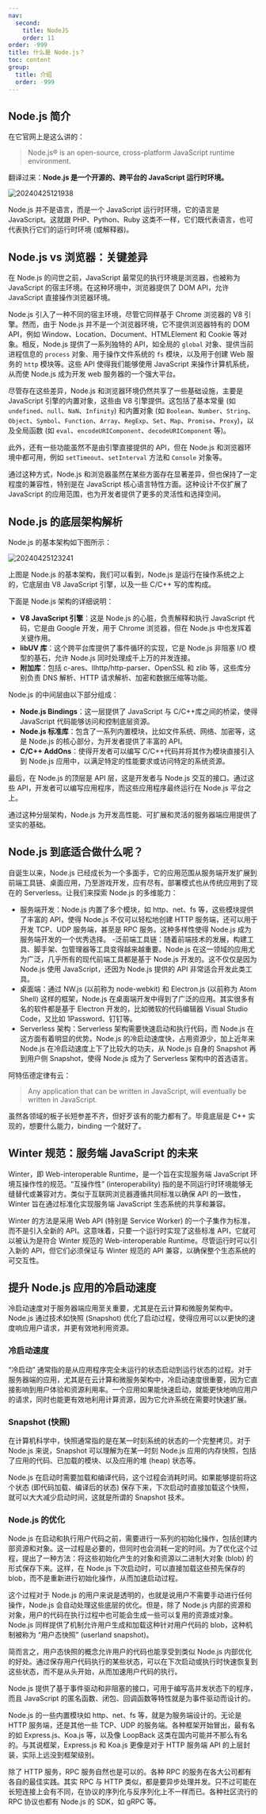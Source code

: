 ```yaml
---
nav:
  second:
    title: NodeJS
    order: 11
order: -999
title: 什么是 Node.js？
toc: content
group:
  title: 介绍
  order: -999
---
```


## Node.js 简介

在它官网上是这么讲的：

> Node.js® is an open-source, cross-platform JavaScript runtime environment.

翻译过来：**Node.js 是一个开源的、跨平台的 JavaScript 运行时环境。**

![20240425121938](https://raw.githubusercontent.com/chuenwei0129/my-picgo-repo/master/me/20240425121938.png)

Node.js 并不是语言，而是一个 JavaScript 运行时环境，它的语言是 JavaScript。这就跟 PHP、Python、Ruby 这类不一样，它们既代表语言，也可代表执行它们的运行时环境 (或解释器)。

## Node.js vs 浏览器：关键差异

在 Node.js 的问世之前，JavaScript 最常见的执行环境是浏览器，也被称为 JavaScript 的宿主环境。在这种环境中，浏览器提供了 DOM API，允许 JavaScript 直接操作浏览器环境。

Node.js 引入了一种不同的宿主环境，尽管它同样基于 Chrome 浏览器的 V8 引擎。然而，由于 Node.js 并不是一个浏览器环境，它不提供浏览器特有的 DOM API，例如 Window、Location、Document、HTMLElement 和 Cookie 等对象。相反，Node.js 提供了一系列独特的 API，如全局的 `global` 对象、提供当前进程信息的 `process` 对象、用于操作文件系统的 `fs` 模块，以及用于创建 Web 服务的 `http` 模块等。这些 API 使得我们能够使用 JavaScript 来操作计算机系统，从而使 Node.js 成为开发 web 服务器的一个强大平台。

尽管存在这些差异，Node.js 和浏览器环境仍然共享了一些基础设施，主要是 JavaScript 引擎的内置对象，这些由 V8 引擎提供。这包括了基本常量 (如 `undefined`、`null`、`NaN`、`Infinity`) 和内置对象 (如 `Boolean`、`Number`、`String`、`Object`、`Symbol`、`Function`、`Array`、`RegExp`、`Set`、`Map`、`Promise`、`Proxy`)，以及全局函数 (如 `eval`、`encodeURIComponent`、`decodeURIComponent` 等)。

此外，还有一些功能虽然不是由引擎直接提供的 API，但在 Node.js 和浏览器环境中都可用，例如 `setTimeout`、`setInterval` 方法和 `Console` 对象等。

通过这种方式，Node.js 和浏览器虽然在某些方面存在显著差异，但也保持了一定程度的兼容性，特别是在 JavaScript 核心语言特性方面。这种设计不仅扩展了 JavaScript 的应用范围，也为开发者提供了更多的灵活性和选择空间。

## Node.js 的底层架构解析

Node.js 的基本架构如下图所示：

![20240425123241](https://raw.githubusercontent.com/chuenwei0129/my-picgo-repo/master/me/20240425123241.png)

上图是 Node.js 的基本架构，我们可以看到，Node.js 是运行在操作系统之上的，它底层由 V8 JavaScript 引擎，以及一些 C/C++ 写的库构成。

下面是 Node.js 架构的详细说明：

- **V8 JavaScript 引擎**：这是 Node.js 的心脏，负责解释和执行 JavaScript 代码，它是由 Google 开发，用于 Chrome 浏览器，但在 Node.js 中也发挥着关键作用。
- **libUV 库**：这个跨平台库提供了事件循环的实现，它是 Node.js 非阻塞 I/O 模型的基石，允许 Node.js 同时处理成千上万的并发连接。
- **附加库**：包括 c-ares、llhttp/http-parser、OpenSSL 和 zlib 等，这些库分别负责 DNS 解析、HTTP 请求解析、加密和数据压缩等功能。

Node.js 的中间层由以下部分组成：

- **Node.js Bindings**：这一层提供了 JavaScript 与 C/C++库之间的桥梁，使得 JavaScript 代码能够访问和控制底层资源。
- **Node.js 标准库**：包含了一系列内置模块，比如文件系统、网络、加密等，这是 Node.js 的核心部分，为开发者提供了丰富的 API。
- **C/C++ AddOns**：使得开发者可以编写 C/C++代码并将其作为模块直接引入到 Node.js 应用中，以满足特定的性能要求或访问特定的系统资源。

最后，在 Node.js 的顶层是 API 层，这是开发者与 Node.js 交互的接口。通过这些 API，开发者可以编写应用程序，而这些应用程序最终运行在 Node.js 平台之上。

通过这种分层架构，Node.js 为开发高性能、可扩展和灵活的服务器端应用提供了坚实的基础。

## Node.js 到底适合做什么呢？

自诞生以来，Node.js 已经成长为一个多面手，它的应用范围从服务端开发扩展到前端工具链、桌面应用，乃至游戏开发，应有尽有。部署模式也从传统应用到了现在的 Serverless。让我们来探索 Node.js 的多维能力：

- 服务端开发：Node.js 内置了多个模块，如 http、net、fs 等，这些模块提供了丰富的 API，使得 Node.js 不仅可以轻松地创建 HTTP 服务端，还可以用于开发 TCP、UDP 服务端，甚至是 RPC 服务。这种多样性使得 Node.js 成为服务端开发的一个优秀选择。 -泛前端工具链：随着前端技术的发展，构建工具、脚手架、包管理器等工具变得越来越重要。Node.js 在这一领域的应用尤为广泛，几乎所有的现代前端工具都是基于 Node.js 开发的。这不仅仅是因为 Node.js 使用 JavaScript，还因为 Node.js 提供的 API 非常适合开发此类工具。
- 桌面端：通过 NW.js (以前称为 node-webkit) 和 Electron.js (以前称为 Atom Shell) 这样的框架，Node.js 在桌面端开发中得到了广泛的应用。其实很多有名的软件都是基于 Electron 开发的，比如微软的代码编辑器 Visual Studio Code，又比如 1Password、钉钉等。
- Serverless 架构：Serverless 架构需要快速启动和执行代码，而 Node.js 在这方面有着明显的优势。Node.js 的冷启动速度快，占用资源少，加上近年来 Node.js 在冷启动速度上下了比较大的功夫，从 Node.js 自身的 Snapshot 再到用户侧 Snapshot，使得 Node.js 成为了 Serverless 架构中的首选语言。

阿特伍德定律有云：

> Any application that can be written in JavaScript, will eventually be written in JavaScript.

虽然各领域的板子长短参差不齐，但好歹该有的能力都有了。毕竟底层是 C++ 实现的，想要什么能力，binding 一个就好了。

## Winter 规范：服务端 JavaScript 的未来

Winter，即 Web-interoperable Runtime，是一个旨在实现服务端 JavaScript 环境互操作性的规范。“互操作性” (interoperability) 指的是不同运行时环境能够无缝替代或兼容对方。类似于互联网浏览器遵循共同标准以确保 API 的一致性，Winter 旨在通过标准化实现服务端 JavaScript 生态系统的共享和兼容。

Winter 的方法是采用 Web API (特别是 Service Worker) 的一个子集作为标准，而不是引入全新的 API。这意味着，只要一个运行时实现了这些标准 API，它就可以被认为是符合 Winter 规范的 Web-interoperable Runtime。尽管运行时可以引入新的 API，但它们必须保证与 Winter 规范的 API 兼容，以确保整个生态系统的可交互性。

## 提升 Node.js 应用的冷启动速度

冷启动速度对于服务器端应用至关重要，尤其是在云计算和微服务架构中。Node.js 通过技术如快照 (Snapshot) 优化了启动过程，使得应用可以以更快的速度响应用户请求，并更有效地利用资源。

### 冷启动速度

“冷启动” 通常指的是从应用程序完全未运行的状态启动到运行状态的过程。对于服务器端的应用，尤其是在云计算和微服务架构中，冷启动速度很重要，因为它直接影响到用户体验和资源利用率。一个应用如果能快速启动，就能更快地响应用户的请求，同时也能更有效地利用计算资源，因为它允许系统在需要时快速扩展。

### Snapshot (快照)

在计算机科学中，快照通常指的是在某一时刻系统的状态的一个完整拷贝。对于 Node.js 来说，Snapshot 可以理解为在某一时刻 Node.js 应用的内存快照，包括了应用的代码、已加载的模块、以及应用的堆 (heap) 状态等。

Node.js 在启动时需要加载和编译代码，这个过程会消耗时间。如果能够提前将这个状态 (即代码加载、编译后的状态) 保存下来，下次启动时直接加载这个快照，就可以大大减少启动时间，这就是所谓的 Snapshot 技术。

### Node.js 的优化

Node.js 在启动和执行用户代码之前，需要进行一系列的初始化操作，包括创建内部资源和对象。这一过程是必要的，但同时也会消耗一定的时间。为了优化这个过程，提出了一种方法：将这些初始化产生的对象和资源以二进制大对象 (blob) 的形式保存下来。这样，在 Node.js 下次启动时，可以直接加载这些预先保存的 blob，而不是重新进行初始化操作，从而加速启动过程。

这个过程对于 Node.js 的用户来说是透明的，也就是说用户不需要手动进行任何操作，Node.js 会自动处理这些底层的优化。但是，除了 Node.js 内部的资源和对象，用户的代码在执行过程中也可能会生成一些可以复用的资源或对象。Node.js 同样提供了机制允许用户生成和加载这种针对用户代码的 blob，这种机制被称为 “用户态快照” (userland snapshot)。

简而言之，用户态快照的概念允许用户的代码也能享受到类似 Node.js 内部优化的好处。通过保存用户代码执行的某些状态，可以在下次启动或执行时快速恢复到这些状态，而不是从头开始，从而加速用户代码的执行。

Node.js 提供了基于事件驱动和非阻塞的接口，可用于编写高并发状态下的程序，而且 JavaScript 的匿名函数、闭包、回调函数等特性就是为事件驱动而设计的。

Node.js 的一些内置模块如 http、net、fs 等，就是为服务端设计的。无论是 HTTP 服务端，还是其他一些 TCP、UDP 的服务端。各种框架开始冒出，最有名的如 Express.js、Koa.js 等，以及像 LoopBack 这类在国内可能并不那么有名的。与其说框架，Express.js 和 Koa.js 更像是对于 HTTP 服务端 API 的上层封装，实际上远没到框架级别。

除了 HTTP 服务，RPC 服务自然也是可以的。各种 RPC 的服务在各大公司都有各自的最佳实践。其实 RPC 与 HTTP 类似，都是要异步处理并发。只不过可能在长短连接上会有不同，在协议的序列化与反序列化上不一样而已。各种社区流行的 RPC 协议也都有 Node.js 的 SDK，如 gRPC 等。
